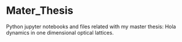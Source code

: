 # Mater_Thesis
Python jupyter notebooks and files related with my master thesis: Hola dynamics in one dimensional optical lattices.
